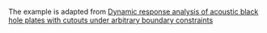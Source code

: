 The example is adapted from [Dynamic response analysis of acoustic black hole plates with cutouts under arbitrary boundary constraints](https://doi.org/10.1016/j.tws.2025.113859)
